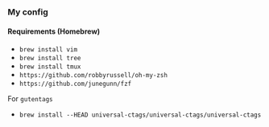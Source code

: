 ### My config

#### Requirements (Homebrew)
- `brew install vim`
- `brew install tree`
- `brew install tmux`
- `https://github.com/robbyrussell/oh-my-zsh`
- `https://github.com/junegunn/fzf`

For `gutentags`
- `brew install --HEAD universal-ctags/universal-ctags/universal-ctags`

